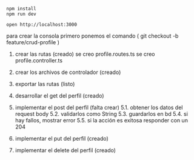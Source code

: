 ```
npm install
npm run dev
```

```
open http://localhost:3000
```
para crear la consola primero ponemos el comando
( git checkout -b feature/crud-profile )

1. crear las rutas (creado)
se creo profile.routes.ts
se creo profile.controller.ts

2. crear los archivos de controlador (creado)

3. exportar las rutas (listo)

4. desarrollar el get del perfil (creado)

5. implementar el post del perfil (falta crear)
5.1. obtener los datos del request body
5.2. validarlos como String
5.3. guardarlos en bd
5.4. si hay fallos, mostrar error
5.5. si la acción es exitosa responder con un 204

6. implementar el put del perfil (creado)

7. implementar el delete del perfil (creado)
